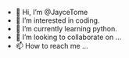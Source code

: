- 👋 Hi, I’m @JayceTome
- 👀 I’m interested in coding.
- 🌱 I’m currently learning python.
- 💞️ I’m looking to collaborate on ...
- 📫 How to reach me ...

<!---
JayceTome/JayceTome is a ✨ special ✨ repository because its `README.md` (this file) appears on your GitHub profile.
You can click the Preview link to take a look at your changes.
--->
